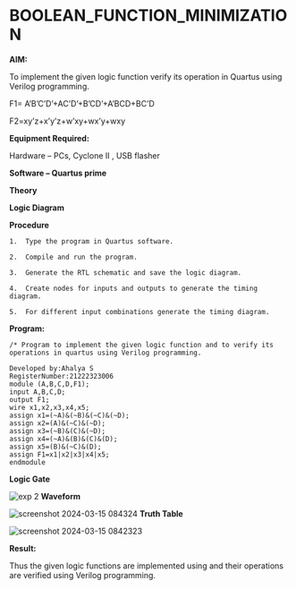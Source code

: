 # BOOLEAN_FUNCTION_MINIMIZATION

**AIM:**

To implement the given logic function verify its operation in Quartus using Verilog programming.

F1= A’B’C’D’+AC’D’+B’CD’+A’BCD+BC’D 

F2=xy’z+x’y’z+w’xy+wx’y+wxy

**Equipment Required:**

Hardware – PCs, Cyclone II , USB flasher

**Software – Quartus prime**

**Theory**

**Logic Diagram**

**Procedure**
```
1.	Type the program in Quartus software.

2.	Compile and run the program.

3.	Generate the RTL schematic and save the logic diagram.

4.	Create nodes for inputs and outputs to generate the timing diagram.

5.	For different input combinations generate the timing diagram.
```

**Program:**
```
/* Program to implement the given logic function and to verify its operations in quartus using Verilog programming. 

Developed by:Ahalya S
RegisterNumber:21222323006
module (A,B,C,D,F1);
input A,B,C,D;
output F1;
wire x1,x2,x3,x4,x5;
assign x1=(~A)&(~B)&(~C)&(~D);
assign x2=(A)&(~C)&(~D);
assign x3=(~B)&(C)&(~D);
assign x4=(~A)&(B)&(C)&(D);
assign x5=(B)&(~C)&(D);
assign F1=x1|x2|x3|x4|x5;
endmodule
```
**Logic Gate**

![exp 2](https://github.com/ahalyaselvakumar/BOOLEAN_FUNCTION_MINIMIZATION/assets/144870759/32c1d4ce-952b-4d79-a231-52d75800d4e8)
**Waveform**

![screenshot 2024-03-15 084324](https://github.com/ahalyaselvakumar/BOOLEAN_FUNCTION_MINIMIZATION/assets/144870759/69156394-d6ad-4d4d-9db9-1bdc2d49aec1)
**Truth Table**

![screenshot 2024-03-15 0842323](https://github.com/ahalyaselvakumar/BOOLEAN_FUNCTION_MINIMIZATION/assets/144870759/2b485e40-1b92-4d24-9d5f-d4be448a5c5a)

**Result:**

Thus the given logic functions are implemented using and their operations are verified using Verilog programming.

